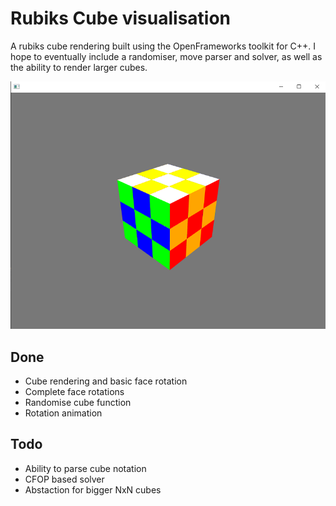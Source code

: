 # Rubiks Cube visualisation

A rubiks cube rendering built using the OpenFrameworks toolkit for C++.
I hope to eventually include a randomiser, move parser and solver, as well as the ability to render larger cubes. 

![Cube image](images/cube.png)

## Done 
* Cube rendering and basic face rotation 
* Complete face rotations
* Randomise cube function
* Rotation animation

## Todo
* Ability to parse cube notation
* CFOP based solver
* Abstaction for bigger NxN cubes

